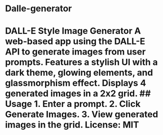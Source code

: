 # Dalle-generator
# DALL-E Style Image Generator  A web-based app using the DALL-E API to generate images from user prompts. Features a stylish UI with a dark theme, glowing elements, and glassmorphism effect. Displays 4 generated images in a 2x2 grid.  ## Usage  1. Enter a prompt. 2. Click **Generate Images**. 3. View generated images in the grid.  License: MIT
